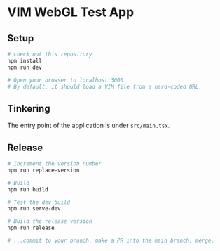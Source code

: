 # VIM WebGL Test App

## Setup

```bash
# check out this repository
npm install
npm run dev

# Open your browser to localhost:3000
# By default, it should load a VIM file from a hard-coded URL.
```

## Tinkering

The entry point of the application is under `src/main.tsx`.

## Release

```bash
# Increment the version number
npm run replace-version

# Build
npm run build

# Test the dev build
npm run serve-dev

# Build the release version
npm run release

# ...commit to your branch, make a PR into the main branch, merge.
```
